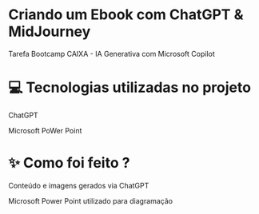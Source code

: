 # Criando um Ebook com ChatGPT & MidJourney
Tarefa Bootcamp CAIXA - IA Generativa com Microsoft Copilot
  
  
# 💻 Tecnologias utilizadas no projeto

ChatGPT

Microsoft PoWer Point
  
  
# ✨ Como foi feito ?

Conteúdo e imagens gerados via ChatGPT

Microsoft Power Point utilizado para diagramação

